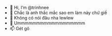 - 👋 Hi, I’m @trinhnee
- 👀 Chắc là anh thắc mắc sao em làm này chứ giề
- 🌱 Không có nói đâu nha lewlew
- 💞️ Ummmmmmmmmmmmmmmmmm
- 📫 Gét gô

<!---
trinhnee/trinhnee is a ✨ special ✨ repository because its `README.md` (this file) appears on your GitHub profile.
You can click the Preview link to take a look at your changes.
--->
